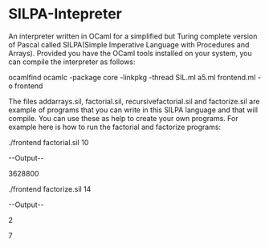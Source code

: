 # SILPA-Intepreter
An interpreter written in OCaml for a simplified but Turing complete version of Pascal called SILPA(Simple Imperative Language with Procedures and Arrays).
Provided you have the OCaml tools installed on your system, you can compile the interpreter as follows:

ocamlfind ocamlc -package core -linkpkg -thread SIL.ml a5.ml frontend.ml -o frontend

The files addarrays.sil, factorial.sil, recursivefactorial.sil and factorize.sil are example of programs that you can write in this SILPA language and that will compile. You can use these as help to create your own programs.
For example here is how to run the factorial and factorize programs:

./frontend factorial.sil 10

--Output--

3628800

./frontend factorize.sil 14

--Output--

2

7
